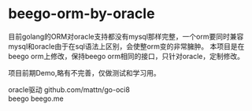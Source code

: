 # beego-orm-by-oracle

目前golang的ORM对oracle支持都没有mysql那样完整，一个orm要同时兼容mysql和oracle由于在sql语法上区别，会使整orm变的非常臃肿。
本项目是在beego orm上修改，保持beego orm相同的接口，只针对oracle，定制修改。


项目前期Demo,略有不完善，仅做测试和学习用。

oracle驱动
github.com/mattn/go-oci8
<br/>
beego
beego.me
